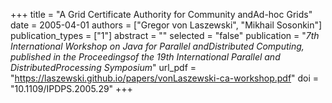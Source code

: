 +++
title = "A Grid Certificate Authority for Community andAd-hoc Grids"
date = 2005-04-01
authors = ["Gregor von Laszewski", "Mikhail Sosonkin"]
publication_types = ["1"]
abstract = ""
selected = "false"
publication = "*7th International Workshop on Java for Parallel andDistributed Computing, published in the Proceedingsof the 19th International Parallel and DistributedProcessing Symposium*"
url_pdf = "https://laszewski.github.io/papers/vonLaszewski-ca-workshop.pdf"
doi = "10.1109/IPDPS.2005.29"
+++

